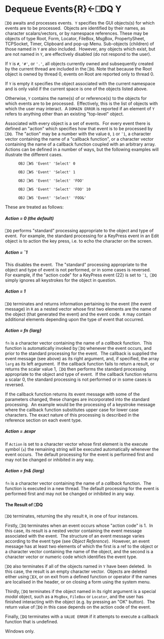 




<h1 class="heading"><span class="name">Dequeue Events</span><span class="command">{R}←⎕DQ Y</span></h1>

`⎕DQ` awaits and processes events.  `Y` specifies the GUI objects(s) for which events are to be processed.  Objects are identified by their names, as character scalars/vectors, or by namespace references. These may be objects of type Root, Form, Locator, FileBox, MsgBox, PropertySheet, TCPSocket, Timer, Clipboard and pop-up Menu. Sub-objects (children) of those named in `Y` are also included.  However, any objects which exist, but are not named in `Y`, are effectively disabled (do not respond to the user).



If `Y` is `#`, `'#'`, or `'.'`, all objects currently owned and subsequently created by the current thread are included in the `⎕DQ`. Note that because the Root object is owned by thread 0, events on Root are reported only to thread 0.


If `Y` is empty it specifies the object associated with the current namespace and is only valid if the current space is one of the objects listed above.


Otherwise, `Y` contains the name(s) of or reference(s) to the objects for which events are to be processed.  Effectively, this is the list of objects with which the user may interact.  A `DOMAIN ERROR` is reported if an element of `Y` refers to anything other than an existing "top-level" object.


Associated with every object is a set of events.  For every event there is defined an "action" which specifies how that event is to be processed by `⎕DQ`.  The "action" may be a number with the value `0`, `1` or `¯1`,  a character vector containing the name of a "callback function", or a character vector containing the name of a callback function coupled with an arbitrary array.  Actions can be defined in a number of ways, but the following examples will illustrate the different cases.
```apl
      OBJ ⎕WS 'Event' 'Select' 0
 
      OBJ ⎕WS 'Event' 'Select' 1
 
      OBJ ⎕WS 'Event' 'Select' 'FOO'
 
      OBJ ⎕WS 'Event' 'Select' 'FOO' 10
 
      OBJ ⎕WS 'Event' 'Select' 'FOO&'
```


These are treated as follows:

##### Action = 0 (the default)


`⎕DQ` performs "standard" processing appropriate to the object and type of event.  For example, the standard processing for a KeyPress event in an Edit object is to action the key press, i.e. to echo the character on the screen.

##### Action = ¯1


This disables the event.  The "standard" processing appropriate to the object and type of event is not performed, or in some cases is reversed.  For example, if the "action code" for a KeyPress event (22) is set to `¯1`,  `⎕DQ` simply ignores all keystrokes for the object in question.

##### Action = 1


`⎕DQ` terminates and returns information pertaining to the event (the event message) in `R` as a nested vector whose first two elements are the name of the object (that generated the event) and the event code.  `R` may contain additional elements depending upon the type of event that occurred.

##### Action = fn {larg}


`fn` is a character vector containing the name of a *callback* function.  This function is automatically invoked by `⎕DQ` whenever the event occurs, and prior to the standard processing for the event.  The callback is supplied the event message (see above) as its right argument, and, if specified, the array `larg` as its left argument.  If the callback function fails to return a result, or returns the scalar value 1,  `⎕DQ` then performs the standard processing appropriate to the object and type of event.  If the callback function returns a scalar 0, the standard processing is not performed or in some cases is reversed.


If the callback function returns its event message with some of the parameters changed, these changes are incorporated into the standard processing.  An example would be the processing of a keystroke message where the callback function substitutes upper case for lower case characters. The exact nature of this processing is described in the reference section on each event type.

##### Action = ⍎expr


If `Action` is set to a character vector whose first element is the execute symbol (`⍎`) the remaining string will be executed automatically whenever the event occurs.  The default processing for the event is performed first and may not be changed or inhibited in any way.

##### Action = fn& {larg}


`fn` is a character vector containing the name of a *callback* function.  The function is executed in a new thread. The default processing for the event is performed first and may not be changed or inhibited in any way.


#### The Result of ⎕DQ


`⎕DQ` terminates, returning the shy result `R`, in one of four instances.


Firstly, `⎕DQ` terminates when an event occurs whose "action code" is 1.  In this case, its result is a nested vector containing the event message associated with the event.  The structure of an event message varies according to the event type (see *Object Reference*).  However, an event message has at least two elements of which the first is a ref to the object or a character vector containing the name of the object, and the second is a character vector or numeric code which identifies the event type.



`⎕DQ` also terminates if all of the objects named in `Y` have been deleted.  In this case, the result is an empty character vector.  Objects are deleted either using `⎕EX`, or on exit from a defined function or operator if the names are localised in the header, or on closing a form using the system menu.


Thirdly, `⎕DQ` terminates if the object named in its right argument is a special *modal* object, such as a `MsgBox`, `FileBox` or `Locator`, and the user has finished interacting with the object (e.g. by pressing an "OK" button).  The return value of `⎕DQ` in this case depends on the action code of the event.


Finally, `⎕DQ` terminates with a `VALUE ERROR` if it attempts to execute a callback function that is undefined.


Windows only.


